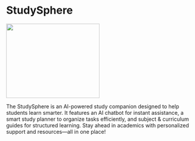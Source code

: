 # StudySphere
<img src="https://github.com/user-attachments/assets/eb4cb5fc-d94c-416d-8ef2-65ecc724a9ee) " width=250 height=200>

The StudySphere is an AI-powered study companion designed to help students learn smarter. It features an AI chatbot for instant assistance, a smart study planner to organize tasks efficiently, and subject &amp; curriculum guides for structured learning. Stay ahead in academics with personalized support and resources—all in one place!


